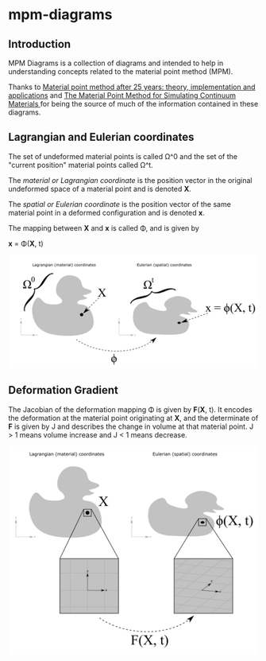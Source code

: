 # mpm-diagrams

## Introduction

MPM Diagrams is a collection of diagrams and intended to help in understanding concepts related to the material point method (MPM).

Thanks to [Material point method after 25 years: theory, implementation and applications](https://www.researchgate.net/publication/336796234_Material_point_method_after_25_years_theory_implementation_and_applications) and [The Material Point Method for Simulating
Continuum Materials
](http://alexey.stomakhin.com/research/siggraph2016_mpm.pdf) for being the source of much of the information contained in these diagrams.

## Lagrangian and Eulerian coordinates

The set of undeformed material points is called Ω^0 and the set of the "current position" material points called Ω^t.

The <i>material or Lagrangian coordinate</i> is the position vector in the original undeformed space of a material point and is denoted <b>X</b>.

The <i>spatial or Eulerian coordinate</i> is the position vector of the same material point in a deformed configuration and is denoted <b>x</b>.

The mapping between <b>X</b> and <b>x</b> is called Φ, and is given by

<b>x</b> = Φ(<b>X</b>, t)

![00_lagrangian_and_eulerian_coordinates](00_lagrangian_and_eulerian_coordinates.png?raw=true "00_lagrangian_and_eulerian_coordinates")

## Deformation Gradient

The Jacobian of the deformation mapping Φ is given by <b>F</b>(<b>X</b>, t). It encodes the deformation at the material point originating at <b>X</b>, and the determinate of <b>F</b> is given by J and describes the change in volume at that material point. J > 1 means volume increase and J < 1 means decrease.

![04_deformation_gradient_tensor.png](04_deformation_gradient_tensor.png?raw=true "04_deformation_gradient_tensor")
